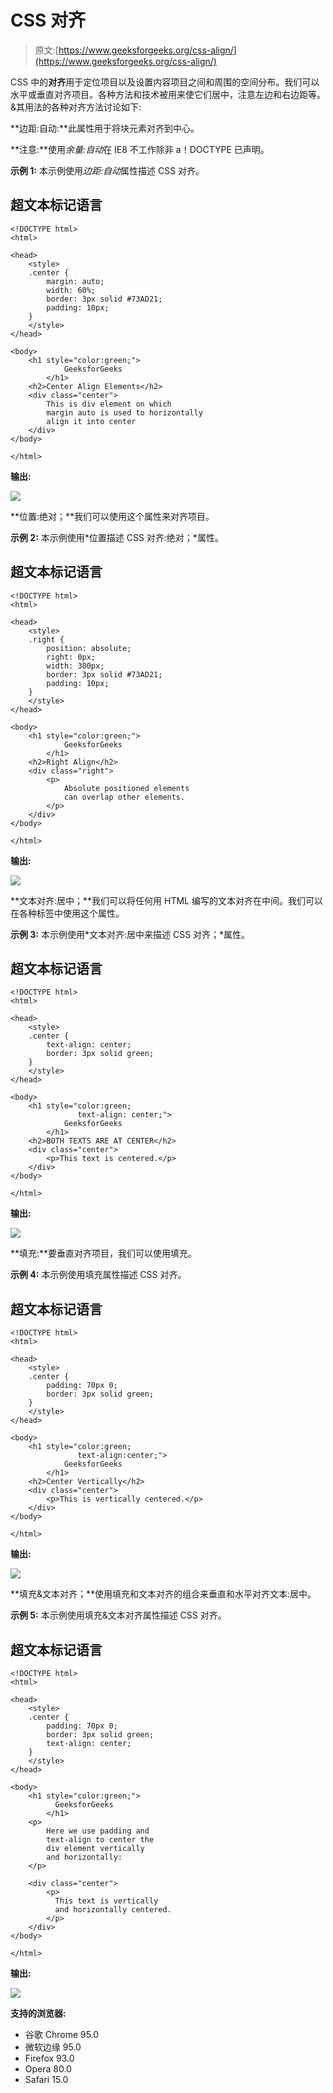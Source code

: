 # CSS 对齐

> 原文:[https://www.geeksforgeeks.org/css-align/](https://www.geeksforgeeks.org/css-align/)

CSS 中的**对齐**用于定位项目以及设置内容项目之间和周围的空间分布。我们可以水平或垂直对齐项目。各种方法和技术被用来使它们居中，注意左边和右边距等。&其用法的各种对齐方法讨论如下:

**边距:自动:**此属性用于将块元素对齐到中心。

**注意:**使用*余量:自动*在 IE8 不工作除非 a！DOCTYPE 已声明。

**示例 1:** 本示例使用*边距:自动*属性描述 CSS 对齐。

## 超文本标记语言

```
<!DOCTYPE html>
<html>

<head>
    <style>
    .center {
        margin: auto;
        width: 60%;
        border: 3px solid #73AD21;
        padding: 10px;
    }
    </style>
</head>

<body>
    <h1 style="color:green;">  
            GeeksforGeeks  
        </h1>
    <h2>Center Align Elements</h2>
    <div class="center"> 
        This is div element on which
        margin auto is used to horizontally
        align it into center 
    </div>
</body>

</html>
```

**输出:**

![](img/624c61f6312b000b960f90a33b9dff67.png)

**位置:绝对；**我们可以使用这个属性来对齐项目。

**示例 2:** 本示例使用*位置描述 CSS 对齐:绝对；*属性。

## 超文本标记语言

```
<!DOCTYPE html>
<html>

<head>
    <style>
    .right {
        position: absolute;
        right: 0px;
        width: 300px;
        border: 3px solid #73AD21;
        padding: 10px;
    }
    </style>
</head>

<body>
    <h1 style="color:green;">  
            GeeksforGeeks  
        </h1>
    <h2>Right Align</h2>
    <div class="right">
        <p> 
            Absolute positioned elements 
            can overlap other elements. 
        </p>
    </div>
</body>

</html>
```

**输出:**

![](img/32761475bb6aec410faf3ab7c1a0c5fb.png)

**文本对齐:居中；**我们可以将任何用 HTML 编写的文本对齐在中间。我们可以在各种标签中使用这个属性。

**示例 3:** 本示例使用*文本对齐:居中来描述 CSS 对齐；*属性。

## 超文本标记语言

```
<!DOCTYPE html>
<html>

<head>
    <style>
    .center {
        text-align: center;
        border: 3px solid green;
    }
    </style>
</head>

<body>
    <h1 style="color:green;
               text-align: center;">  
            GeeksforGeeks  
        </h1>
    <h2>BOTH TEXTS ARE AT CENTER</h2>
    <div class="center">
        <p>This text is centered.</p>
    </div>
</body>

</html>
```

**输出:**

![](img/e970f38af72fb551c71c8d1a35ec6a4e.png)

**填充:**要垂直对齐项目，我们可以使用填充。

**示例 4:** 本示例使用填充属性描述 CSS 对齐。

## 超文本标记语言

```
<!DOCTYPE html>
<html>

<head>
    <style>
    .center {
        padding: 70px 0;
        border: 3px solid green;
    }
    </style>
</head>

<body>
    <h1 style="color:green;
               text-align:center;">  
            GeeksforGeeks  
        </h1>
    <h2>Center Vertically</h2>
    <div class="center">
        <p>This is vertically centered.</p>
    </div>
</body>

</html>
```

**输出:**

![](img/3c5ebf4985d859e20a2a15ba4a6bdf60.png)

**填充&文本对齐；**使用填充和文本对齐的组合来垂直和水平对齐文本:居中。

**示例 5:** 本示例使用填充&文本对齐属性描述 CSS 对齐。

## 超文本标记语言

```
<!DOCTYPE html>
<html>

<head>
    <style>
    .center {
        padding: 70px 0;
        border: 3px solid green;
        text-align: center;
    }
    </style>
</head>

<body>
    <h1 style="color:green;">  
          GeeksforGeeks  
        </h1>
    <p>
        Here we use padding and 
        text-align to center the
        div element vertically 
        and horizontally:
    </p>

    <div class="center">
        <p>
          This text is vertically 
          and horizontally centered.
        </p>
    </div>
</body>

</html>
```

**输出:**

![](img/02a538c5e3c23227e593eac1dd8bc150.png)

**支持的浏览器:**

*   谷歌 Chrome 95.0
*   微软边缘 95.0
*   Firefox 93.0
*   Opera 80.0
*   Safari 15.0